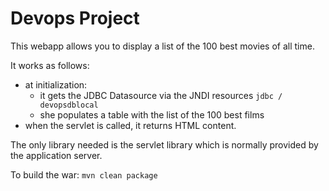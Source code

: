 # Devops Project

This webapp allows you to display a list of the 100 best movies of all time.

It works as follows:
- at initialization:
  - it gets the JDBC Datasource via the JNDI resources `jdbc / devopsdblocal`
  - she populates a table with the list of the 100 best films
- when the servlet is called, it returns HTML content.

The only library needed is the servlet library which is normally provided by the application server.

To build the war: `mvn clean package`